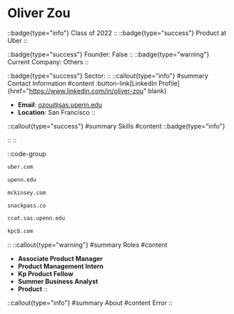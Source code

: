 # Oliver Zou
::badge{type="info"}
Class of 2022
::
::badge{type="success"}
Product at Uber
::

::badge{type="success"}
Founder: False
::
::badge{type="warning"}
Current Company: Others
::

::badge{type="success"}
Sector: 
::
::callout{type="info"}
#summary
Contact Information
#content
:button-link[LinkedIn Profile]{href="https://www.linkedin.com/in/oliver-zou" blank}
- **Email**: ozou@sas.upenn.edu
- **Location**: San Francisco
::

::callout{type="success"}
#summary
Skills
#content
::badge{type="info"}

::
::

::code-group
```bash [Uber]
uber.com
```
```bash [University of Pennsylvania]
upenn.edu
```
```bash [McKinsey & Company]
mckinsey.com
```
```bash [Snackpass]
snackpass.co
```
```bash [AMERICAN RESEARCH INSTITUTE IN TURKEY]
ccat.sas.upenn.edu
```
```bash [Kleiner Perkins Caufield & Byers]
kpcb.com
```
::
::callout{type="warning"}
#summary
Roles
#content
- **Associate Product Manager**
- **Product Management Intern**
- **Kp Product Fellow**
- **Summer Business Analyst**
- **Product**
::

::callout{type="info"}
#summary
About
#content
Error
::
